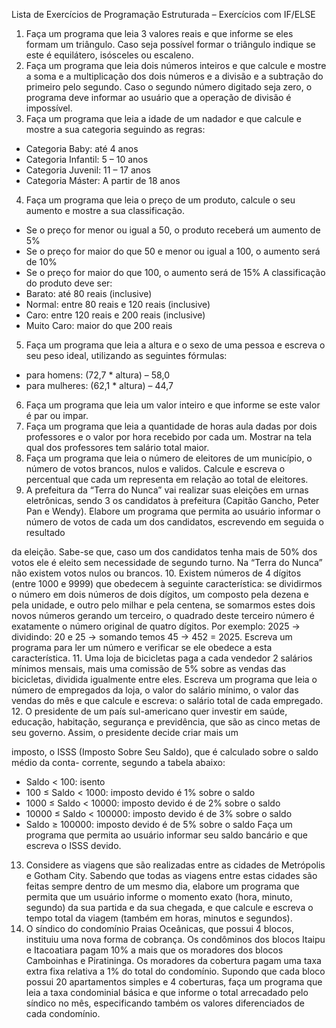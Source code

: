 Lista de Exercícios de Programação Estruturada – Exercícios com IF/ELSE
1. Faça um programa que leia 3 valores reais e que informe se eles formam um triângulo. Caso seja
possível formar o triângulo indique se este é equilátero, isósceles ou escaleno.
2. Faça um programa que leia dois números inteiros e que calcule e mostre a soma e a multiplicação
dos dois números e a divisão e a subtração do primeiro pelo segundo. Caso o segundo número
digitado seja zero, o programa deve informar ao usuário que a operação de divisão é impossível.
3. Faça um programa que leia a idade de um nadador e que calcule e mostre a sua categoria seguindo
as regras:
- Categoria Baby: até 4 anos
- Categoria Infantil: 5 – 10 anos
- Categoria Juvenil: 11 – 17 anos
- Categoria Máster: A partir de 18 anos

4. Faça um programa que leia o preço de um produto, calcule o seu aumento e mostre a sua
classificação.
- Se o preço for menor ou igual a 50, o produto receberá um aumento de 5%
- Se o preço for maior do que 50 e menor ou igual a 100, o aumento será de 10%
- Se o preço for maior do que 100, o aumento será de 15%
A classificação do produto deve ser:
- Barato: até 80 reais (inclusive)
- Normal: entre 80 reais e 120 reais (inclusive)
- Caro: entre 120 reais e 200 reais (inclusive)
- Muito Caro: maior do que 200 reais

5. Faça um programa que leia a altura e o sexo de uma pessoa e escreva o seu peso ideal, utilizando as
seguintes fórmulas:
- para homens: (72,7 * altura) – 58,0
- para mulheres: (62,1 * altura) – 44,7

6. Faça um programa que leia um valor inteiro e que informe se este valor é par ou impar.
7. Faça um programa que leia a quantidade de horas aula dadas por dois professores e o valor por
hora recebido por cada um. Mostrar na tela qual dos professores tem salário total maior.
8. Faça um programa que leia o número de eleitores de um município, o número de votos brancos,
nulos e validos. Calcule e escreva o percentual que cada um representa em relação ao total de
eleitores.
9. A prefeitura da “Terra do Nunca” vai realizar suas eleições em urnas eletrônicas, sendo 3 os
candidatos à prefeitura (Capitão Gancho, Peter Pan e Wendy). Elabore um programa que permita ao
usuário informar o número de votos de cada um dos candidatos, escrevendo em seguida o resultado

da eleição. Sabe-se que, caso um dos candidatos tenha mais de 50% dos votos ele é eleito sem
necessidade de segundo turno. Na “Terra do Nunca” não existem votos nulos ou brancos.
10. Existem números de 4 dígitos (entre 1000 e 9999) que obedecem à seguinte característica: se
dividirmos o número em dois números de dois dígitos, um composto pela dezena e pela unidade, e
outro pelo milhar e pela centena, se somarmos estes dois novos números gerando um terceiro, o
quadrado deste terceiro número é exatamente o número original de quatro dígitos.
Por exemplo: 2025 -> dividindo: 20 e 25 -> somando temos 45 -> 452 = 2025.
Escreva um programa para ler um número e verificar se ele obedece a esta característica.
11. Uma loja de bicicletas paga a cada vendedor 2 salários mínimos mensais, mais uma comissão de 5%
sobre as vendas das bicicletas, dividida igualmente entre eles. Escreva um programa que leia o
número de empregados da loja, o valor do salário mínimo, o valor das vendas do mês e que calcule e
escreva: o salário total de cada empregado.
12. O presidente de um país sul-americano quer investir em saúde, educação, habitação, segurança e
previdência, que são as cinco metas de seu governo. Assim, o presidente decide criar mais um

imposto, o ISSS (Imposto Sobre Seu Saldo), que é calculado sobre o saldo médio da conta-
corrente, segundo a tabela abaixo:

- Saldo < 100: isento
- 100 ≤ Saldo < 1000: imposto devido é 1% sobre o saldo
- 1000 ≤ Saldo < 10000: imposto devido é de 2% sobre o saldo
- 10000 ≤ Saldo < 100000: imposto devido é de 3% sobre o saldo
- Saldo ≥ 100000: imposto devido é de 5% sobre o saldo
Faça um programa que permita ao usuário informar seu saldo bancário e que escreva o
ISSS devido.

13. Considere as viagens que são realizadas entre as cidades de Metrópolis e Gotham City. Sabendo
que todas as viagens entre estas cidades são feitas sempre dentro de um mesmo dia, elabore um
programa que permita que um usuário informe o momento exato (hora, minuto, segundo) da sua
partida e da sua chegada, e que calcule e escreva o tempo total da viagem (também em horas,
minutos e segundos).
14. O síndico do condomínio Praias Oceânicas, que possui 4 blocos, instituiu uma nova forma de
cobrança. Os condôminos dos blocos Itaipu e Itacoatiara pagam 10% a mais que os moradores dos
blocos Camboinhas e Piratininga. Os moradores da cobertura pagam uma taxa extra fixa relativa a
1% do total do condomínio. Supondo que cada bloco possui 20 apartamentos simples e 4 coberturas,
faça um programa que leia a taxa condominial básica e que informe o total arrecadado pelo síndico
no mês, especificando também os valores diferenciados de cada condomínio.

